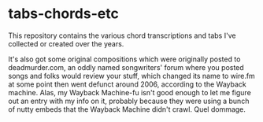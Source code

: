 # tabs-chords-etc

This repository contains the various chord transcriptions and tabs I've
collected or created over the years.  

It's also got some original compositions which were originally posted to
deadmurder.com, an oddly named songwriters' forum where you posted songs and
folks would review your stuff, which changed its name to wire.fm at some point
then went defunct around 2006, according to the Wayback machine. Alas, my
Wayback Machine-fu isn't good enough to let me figure out an entry with my
info on it, probably because they were using a bunch of nutty embeds that the
Wayback Machine didn't crawl. Quel dommage.
